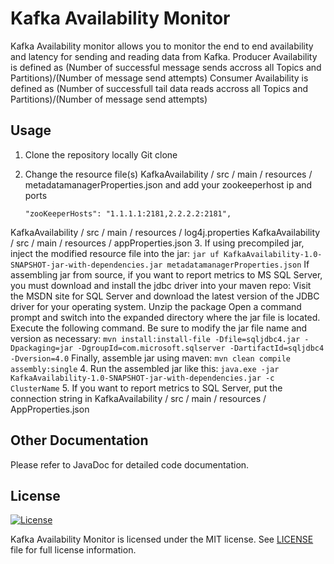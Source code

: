<h1>Kafka Availability Monitor </h1>

Kafka Availability monitor allows you to monitor the end to end availability and latency for sending and reading data from Kafka.
Producer Availability is defined as (Number of successful message sends accross all Topics and Partitions)/(Number of message send attempts)
Consumer Availability is defined as (Number of successfull tail data reads accross all Topics and Partitions)/(Number of message send attempts)

## Usage
1. Clone the repository locally
Git clone

2. Change the resource file(s)
KafkaAvailability / src / main / resources / metadatamanagerProperties.json and add your zookeeperhost ip and ports
	```
	"zooKeeperHosts": "1.1.1.1:2181,2.2.2.2:2181",
	```
KafkaAvailability / src / main / resources / log4j.properties
KafkaAvailability / src / main / resources / appProperties.json
3. If using precompiled jar, inject the modified resource file into the jar:
	```
	jar uf KafkaAvailability-1.0-SNAPSHOT-jar-with-dependencies.jar metadatamanagerProperties.json
	```
If assembling jar from source, if you want to report metrics to MS SQL Server, you must download and install the jdbc driver into your maven repo:
Visit the MSDN site for SQL Server and download the latest version of the JDBC driver for your operating system.
Unzip the package
Open a command prompt and switch into the expanded directory where the jar file is located.
Execute the following command. Be sure to modify the jar file name and version as necessary:
	```
	mvn install:install-file -Dfile=sqljdbc4.jar -Dpackaging=jar -DgroupId=com.microsoft.sqlserver -DartifactId=sqljdbc4 -Dversion=4.0
	```
Finally, assemble jar using maven:
	```
	mvn clean compile assembly:single
	```
4. Run the assembled jar like this:
	```
	java.exe -jar KafkaAvailability-1.0-SNAPSHOT-jar-with-dependencies.jar -c ClusterName
	```
5. If you want to report metrics to SQL Server, put the connection string in KafkaAvailability / src / main / resources / AppProperties.json


## Other Documentation

Please refer to JavaDoc for detailed code documentation.

## License

[![License](https://img.shields.io/badge/license-MIT-blue.svg?style=plastic)](https://github.com/Microsoft/Kafka-Availability-Monitor/blob/master/LICENCE.txt)

Kafka Availability Monitor is licensed under the MIT license. See [LICENSE](https://github.com/Microsoft/Kafka-Availability-Monitor/blob/master/LICENCE.txt) file for full license information.
